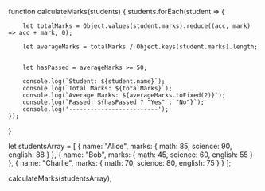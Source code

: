function calculateMarks(students) {
    students.forEach(student => {
        
        let totalMarks = Object.values(student.marks).reduce((acc, mark) => acc + mark, 0);
       
        let averageMarks = totalMarks / Object.keys(student.marks).length;

        
        let hasPassed = averageMarks >= 50; 
       
        console.log(`Student: ${student.name}`);
        console.log(`Total Marks: ${totalMarks}`);
        console.log(`Average Marks: ${averageMarks.toFixed(2)}`);
        console.log(`Passed: ${hasPassed ? "Yes" : "No"}`);
        console.log('-------------------------');
    });
}


let studentsArray = [
    {
        name: "Alice",
        marks: {
            math: 85,
            science: 90,
            english: 88
        }
    },
    {
        name: "Bob",
        marks: {
            math: 45,
            science: 60,
            english: 55
        }
    },
    {
        name: "Charlie",
        marks: {
            math: 70,
            science: 80,
            english: 75
        }
    }
];

calculateMarks(studentsArray);
